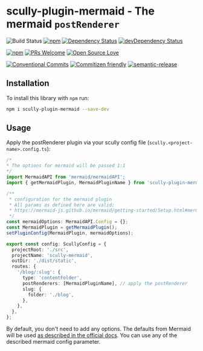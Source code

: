 # scully-plugin-mermaid - The mermaid  `postRenderer`

![Build Status](https://github.com/d-koppenhagen/scully-plugin-mermaid/workflows/Node.js%20CI/badge.svg)
[![npm](https://img.shields.io/npm/v/scully-plugin-mermaid.svg)](https://www.npmjs.com/package/scully-plugin-mermaid)
[![Dependency Status](https://david-dm.org/d-koppenhagen/scully-plugin-mermaid.svg)](https://david-dm.org/d-koppenhagen/scully-plugin-mermaid)
[![devDependency Status](https://david-dm.org/d-koppenhagen/scully-plugin-mermaid/dev-status.svg)](https://david-dm.org/d-koppenhagen/scully-plugin-mermaid?type=dev)

[![npm](https://img.shields.io/npm/l/scully-plugin-mermaid.svg)](https://www.npmjs.com/package/scully-plugin-mermaid)
[![PRs Welcome](https://img.shields.io/badge/PRs-welcome-brightgreen.svg)](http://makeapullrequest.com)
[![Open Source Love](https://badges.frapsoft.com/os/v1/open-source.svg?v=102)](https://github.com/ellerbrock/open-source-badge/)

[![Conventional Commits](https://img.shields.io/badge/Conventional%20Commits-1.0.0-yellow.svg)](https://conventionalcommits.org)
[![Commitizen friendly](https://img.shields.io/badge/commitizen-friendly-brightgreen.svg)](http://commitizen.github.io/cz-cli/)
[![semantic-release](https://img.shields.io/badge/%20%20%F0%9F%93%A6%F0%9F%9A%80-semantic--release-e10079.svg?style=flat-square)](https://github.com/semantic-release/semantic-release)

## Installation

To install this library with `npm` run:

```sh
npm i scully-plugin-mermaid --save-dev
```

## Usage

Apply the postRenderer plugin via your scully config file (`scully.<project-name>.config.ts`):

```ts
/*
* The options for mermaid will be passed 1:1
*/
import MermaidAPI from 'mermaid/mermaidAPI';
import { getMermaidPlugin, MermaidPluginName } from 'scully-plugin-mermaid';

/**
 * configuration for the mermaid plugin
 * All params as defined here are valid:
 * https://mermaid-js.github.io/mermaid/getting-started/Setup.html#mermaidapi-configuration-defaults
 */
const mermaidOptions: MermaidAPI.Config = {};
const MermaidPlugin = getMermaidPlugin();
setPluginConfig(MermaidPlugin, mermaidOptions);

export const config: ScullyConfig = {
  projectRoot: './src',
  projectName: 'scully-mermaid',
  outDir: './dist/static',
  routes: {
    '/blog/:slug': {
      type: 'contentFolder',
      postRenderers: [MermaidPluginName], // apply the postRenderer
      slug: {
        folder: './blog',
      },
    },
  },
};
```

By default, you don't need to add any options. The defaults from Mermaid will be used [as described in the official docs](https://mermaid-js.github.io/mermaid/getting-started/Setup.html#mermaidapi-configuration-defaults).
You can use any of the described mermaid config parameter.